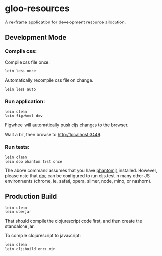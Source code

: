 # gloo-resources

A [re-frame](https://github.com/Day8/re-frame) application for development resource allocation.

## Development Mode

### Compile css:

Compile css file once.

```
lein less once
```

Automatically recompile css file on change.

```
lein less auto
```

### Run application:

```
lein clean
lein figwheel dev
```

Figwheel will automatically push cljs changes to the browser.

Wait a bit, then browse to [http://localhost:3449](http://localhost:3449).

### Run tests:

```
lein clean
lein doo phantom test once
```

The above command assumes that you have [phantomjs](https://www.npmjs.com/package/phantomjs) installed. However, please note that [doo](https://github.com/bensu/doo) can be configured to run cljs.test in many other JS environments (chrome, ie, safari, opera, slimer, node, rhino, or nashorn).

## Production Build

```
lein clean
lein uberjar
```

That should compile the clojurescript code first, and then create the standalone jar.

To compile clojurescript to javascript:

```
lein clean
lein cljsbuild once min
```
